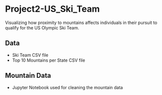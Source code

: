 # Project2-US_Ski_Team
Visualizing how proximity to mountains affects individuals in their pursuit to qualify for the US Olympic Ski Team.

## Data
* Ski Team CSV file
* Top 10 Mountains per State CSV file


## Mountain Data
* Jupyter Notebook used for cleaning the mountain data





